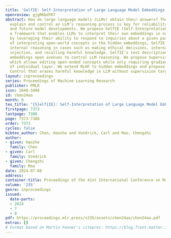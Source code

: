 ```yaml
---
title: 'SelfIE: Self-Interpretation of Large Language Model Embeddings'
openreview: gjgRKbdYR7
abstract: How do large language models (LLMs) obtain their answers? The ability to
  explain and control an LLM’s reasoning process is key for reliability, transparency,
  and future model developments. We propose SelfIE (Self-Interpretation of Embeddings),
  a framework that enables LLMs to interpret their own embeddings in natural language
  by leveraging their ability to respond to inquiries about a given passage. Capable
  of interpreting open-world concepts in the hidden embeddings, SelfIE reveals LLM
  internal reasoning in cases such as making ethical decisions, internalizing prompt
  injection, and recalling harmful knowledge. SelfIE’s text descriptions on hidden
  embeddings open avenues to control LLM reasoning. We propose Supervised Control,
  which allows editing open-ended concepts while only requiring gradient computation
  of individual layer. We extend RLHF to hidden embeddings and propose Reinforcement
  Control that erases harmful knowledge in LLM without supervision targets.
layout: inproceedings
series: Proceedings of Machine Learning Research
publisher: PMLR
issn: 2640-3498
id: chen24ao
month: 0
tex_title: "{S}elf{IE}: Self-Interpretation of Large Language Model Embeddings"
firstpage: 7373
lastpage: 7388
page: 7373-7388
order: 7373
cycles: false
bibtex_author: Chen, Haozhe and Vondrick, Carl and Mao, Chengzhi
author:
- given: Haozhe
  family: Chen
- given: Carl
  family: Vondrick
- given: Chengzhi
  family: Mao
date: 2024-07-08
address:
container-title: Proceedings of the 41st International Conference on Machine Learning
volume: '235'
genre: inproceedings
issued:
  date-parts:
  - 2024
  - 7
  - 8
pdf: https://proceedings.mlr.press/v235/assets/chen24ao/chen24ao.pdf
extras: []
# Format based on Martin Fenner's citeproc: https://blog.front-matter.io/posts/citeproc-yaml-for-bibliographies/
---
```

